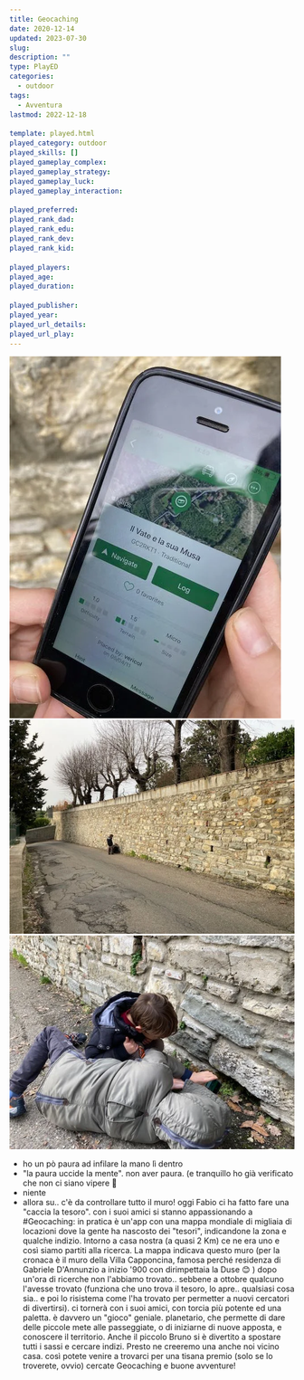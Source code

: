 ```yaml
---
title: Geocaching
date: 2020-12-14
updated: 2023-07-30
slug: 
description: ""
type: PlayED
categories:
  - outdoor
tags:
  - Avventura
lastmod: 2022-12-18

template: played.html
played_category: outdoor
played_skills: []
played_gameplay_complex: 
played_gameplay_strategy: 
played_gameplay_luck: 
played_gameplay_interaction: 

played_preferred: 
played_rank_dad: 
played_rank_edu: 
played_rank_dev: 
played_rank_kid: 

played_players: 
played_age: 
played_duration: 

played_publisher: 
played_year: 
played_url_details: 
played_url_play: 
---
```


![](../../assets/img/played/outdoor/geocaching.webp)
![](../../assets/img/played/outdoor/geocaching_2.webp)
![](../../assets/img/played/outdoor/geocaching_3.webp)

- ho un pò paura ad infilare la mano lì dentro
- "la paura uccide la mente". non aver paura. (e tranquillo ho già verificato che non ci siano vipere 🐍
- niente
- allora su.. c'è da controllare tutto il muro!
oggi Fabio ci ha fatto fare una "caccia la tesoro". con i suoi amici si stanno appassionando a #Geocaching: in pratica è un'app con una mappa mondiale di migliaia di locazioni dove la gente ha nascosto dei "tesori", indicandone la zona e qualche indizio.
Intorno a casa nostra (a quasi 2 Km) ce ne era uno e così siamo partiti alla ricerca.
La mappa indicava questo muro (per la cronaca è il muro della Villa Capponcina, famosa perché residenza di Gabriele D'Annunzio a inizio '900 con dirimpettaia la Duse 😊 )
dopo un'ora di ricerche non l'abbiamo trovato.. sebbene a ottobre qualcuno l'avesse trovato (funziona che uno trova il tesoro, lo apre.. qualsiasi cosa sia.. e poi lo risistema come l'ha trovato per permetter a nuovi cercatori di divertirsi). ci tornerà con i suoi amici, con torcia più potente ed una paletta.
è davvero un "gioco" geniale. planetario, che permette di dare delle piccole mete alle passeggiate, o di iniziarne di nuove apposta, e conoscere il territorio.
Anche il piccolo Bruno si è divertito a spostare tutti i sassi e cercare indizi.
Presto ne creeremo una anche noi vicino casa. così potete venire a trovarci per una tisana premio (solo se lo troverete, ovvio)
cercate Geocaching e buone avventure!
